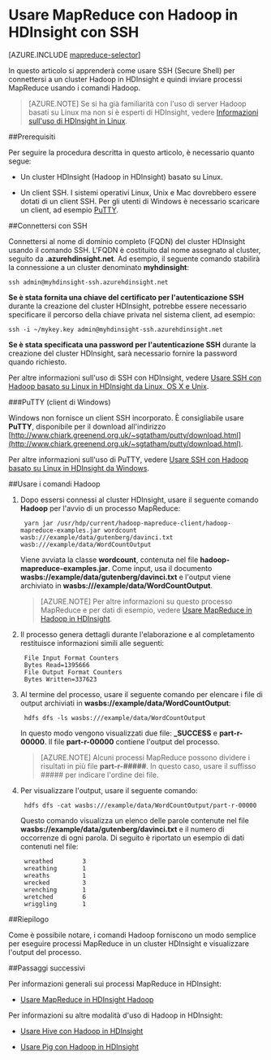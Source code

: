 <properties
   pageTitle="Connessione di MapReduce e SSH con Hadoop in HDInsight | Microsoft Azure"
   description="Informazioni su come usare SSH per eseguire processi MapReduce con Hadoop in HDInsight."
   services="hdinsight"
   documentationCenter=""
   authors="Blackmist"
   manager="paulettm"
   editor="cgronlun"
   tags="azure-portal"/>

<tags
   ms.service="hdinsight"
   ms.devlang="na"
   ms.topic="article"
   ms.tgt_pltfrm="na"
   ms.workload="big-data"
   ms.date="08/23/2016"
   ms.author="larryfr"/>

# Usare MapReduce con Hadoop in HDInsight con SSH

[AZURE.INCLUDE [mapreduce-selector](../../includes/hdinsight-selector-use-mapreduce.md)]

In questo articolo si apprenderà come usare SSH (Secure Shell) per connettersi a un cluster Hadoop in HDInsight e quindi inviare processi MapReduce usando i comandi Hadoop.

> [AZURE.NOTE] Se si ha già familiarità con l'uso di server Hadoop basati su Linux ma non si è esperti di HDInsight, vedere [Informazioni sull'uso di HDInsight in Linux](hdinsight-hadoop-linux-information.md).

##<a id="prereq"></a>Prerequisiti

Per seguire la procedura descritta in questo articolo, è necessario quanto segue:

* Un cluster HDInsight (Hadoop in HDInsight) basato su Linux.

* Un client SSH. I sistemi operativi Linux, Unix e Mac dovrebbero essere dotati di un client SSH. Per gli utenti di Windows è necessario scaricare un client, ad esempio [PuTTY](http://www.chiark.greenend.org.uk/~sgtatham/putty/download.html).

##<a id="ssh"></a>Connettersi con SSH

Connettersi al nome di dominio completo (FQDN) del cluster HDInsight usando il comando SSH. L'FQDN è costituito dal nome assegnato al cluster, seguito da **.azurehdinsight.net**. Ad esempio, il seguente comando stabilirà la connessione a un cluster denominato **myhdinsight**:

	ssh admin@myhdinsight-ssh.azurehdinsight.net

**Se è stata fornita una chiave del certificato per l'autenticazione SSH** durante la creazione del cluster HDInsight, potrebbe essere necessario specificare il percorso della chiave privata nel sistema client, ad esempio:

	ssh -i ~/mykey.key admin@myhdinsight-ssh.azurehdinsight.net

**Se è stata specificata una password per l'autenticazione SSH** durante la creazione del cluster HDInsight, sarà necessario fornire la password quando richiesto.

Per altre informazioni sull'uso di SSH con HDInsight, vedere [Usare SSH con Hadoop basato su Linux in HDInsight da Linux, OS X e Unix](hdinsight-hadoop-linux-use-ssh-unix.md).

###PuTTY (client di Windows)

Windows non fornisce un client SSH incorporato. È consigliabile usare **PuTTY**, disponibile per il download all'indirizzo [http://www.chiark.greenend.org.uk/~sgtatham/putty/download.html](http://www.chiark.greenend.org.uk/~sgtatham/putty/download.html).

Per altre informazioni sull'uso di PuTTY, vedere [Usare SSH con Hadoop basato su Linux in HDInsight da Windows](hdinsight-hadoop-linux-use-ssh-windows.md).

##<a id="hadoop"></a>Usare i comandi Hadoop

1. Dopo essersi connessi al cluster HDInsight, usare il seguente comando **Hadoop** per l'avvio di un processo MapReduce:

		yarn jar /usr/hdp/current/hadoop-mapreduce-client/hadoop-mapreduce-examples.jar wordcount wasb:///example/data/gutenberg/davinci.txt wasb:///example/data/WordCountOutput

	Viene avviata la classe **wordcount**, contenuta nel file **hadoop-mapreduce-examples.jar**. Come input, usa il documento **wasbs://example/data/gutenberg/davinci.txt** e l'output viene archiviato in **wasbs:///example/data/WordCountOutput**.

	> [AZURE.NOTE] Per altre informazioni su questo processo MapReduce e per dati di esempio, vedere [Usare MapReduce in Hadoop in HDInsight](hdinsight-use-mapreduce.md).

2. Il processo genera dettagli durante l'elaborazione e al completamento restituisce informazioni simili alle seguenti:

		File Input Format Counters
        Bytes Read=1395666
		File Output Format Counters
        Bytes Written=337623

3. Al termine del processo, usare il seguente comando per elencare i file di output archiviati in **wasbs://example/data/WordCountOutput**:

		hdfs dfs -ls wasbs:///example/data/WordCountOutput

	In questo modo vengono visualizzati due file: **\_SUCCESS** e **part-r-00000**. Il file **part-r-00000** contiene l'output del processo.

	> [AZURE.NOTE] Alcuni processi MapReduce possono dividere i risultati in più file **part-r-#####**. In questo caso, usare il suffisso ##### per indicare l'ordine dei file.

4. Per visualizzare l'output, usare il seguente comando:

		hdfs dfs -cat wasbs:///example/data/WordCountOutput/part-r-00000

	Questo comando visualizza un elenco delle parole contenute nel file **wasbs://example/data/gutenberg/davinci.txt** e il numero di occorrenze di ogni parola. Di seguito è riportato un esempio di dati contenuti nel file:

		wreathed        3
		wreathing       1
		wreaths 		1
		wrecked 		3
		wrenching       1
		wretched        6
		wriggling       1

##<a id="summary"></a>Riepilogo

Come è possibile notare, i comandi Hadoop forniscono un modo semplice per eseguire processi MapReduce in un cluster HDInsight e visualizzare l'output del processo.

##<a id="nextsteps"></a>Passaggi successivi

Per informazioni generali sui processi MapReduce in HDInsight:

* [Usare MapReduce in HDInsight Hadoop](hdinsight-use-mapreduce.md)

Per informazioni su altre modalità d'uso di Hadoop in HDInsight:

* [Usare Hive con Hadoop in HDInsight](hdinsight-use-hive.md)

* [Usare Pig con Hadoop in HDInsight](hdinsight-use-pig.md)

<!---HONumber=AcomDC_0824_2016-->
